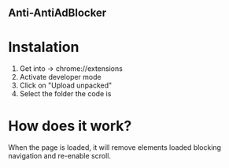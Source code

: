 ## Anti-AntiAdBlocker

# Instalation
1. Get into -> chrome://extensions
2. Activate developer mode
3. Click on "Upload unpacked"
4. Select the folder the code is

# How does it work?
When the page is loaded, it will remove elements loaded blocking navigation and re-enable scroll. 
